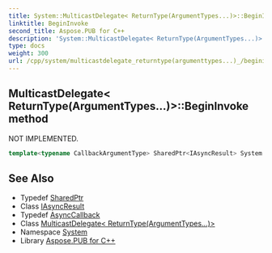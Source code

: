 ```yaml
---
title: System::MulticastDelegate< ReturnType(ArgumentTypes...)>::BeginInvoke method
linktitle: BeginInvoke
second_title: Aspose.PUB for C++
description: 'System::MulticastDelegate< ReturnType(ArgumentTypes...)>::BeginInvoke method. NOT IMPLEMENTED in C++.'
type: docs
weight: 300
url: /cpp/system/multicastdelegate_returntype(argumenttypes...)_/begininvoke/
---
```

## MulticastDelegate< ReturnType(ArgumentTypes...)>::BeginInvoke method


NOT IMPLEMENTED.

```cpp
template<typename CallbackArgumentType> SharedPtr<IAsyncResult> System::MulticastDelegate<ReturnType(ArgumentTypes...)>::BeginInvoke(ArgumentTypes... args, const AsyncCallback &member, const CallbackArgumentType &obj)
```


## See Also

* Typedef [SharedPtr](../../sharedptr/)
* Class [IAsyncResult](../../iasyncresult/)
* Typedef [AsyncCallback](../../asynccallback/)
* Class [MulticastDelegate< ReturnType(ArgumentTypes...)>](../)
* Namespace [System](../../)
* Library [Aspose.PUB for C++](../../../)
